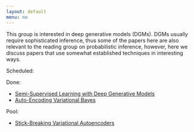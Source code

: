 ```yaml
---
layout: default
menu: no
---
```


This group is interested in deep generative models (DGMs). DGMs usually require sophisticated inference, thus some of the papers here are also relevant to the reading group on probabilistic inference, however, here we discuss papers that use somewhat established techniques in interesting ways.


Scheduled:


Done:

* [Semi-Supervised Learning with Deep Generative Models](https://arxiv.org/pdf/1406.5298.pdf)
* [Auto-Encoding Variational Bayes](https://arxiv.org/pdf/1312.6114.pdf)


Pool:

* [Stick-Breaking Variational Autoencoders](https://arxiv.org/pdf/1605.06197.pdf)
